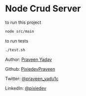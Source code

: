 # Node Crud Server

to run this project
```bash
node src/main
```

to run tests
```bash
./test.sh
```

Author: [Praveen Yadav](https://praveenyadav.tech/)

Github: [PixiedevPraveen](https://github.com/pixiedevpraveen)

Twitter: [@praveen_yadu1c](https://twitter.com/praveen_yadu1c)

LinkedIn: [@pixiedev](https://www.linkedin.com/in/pixiedev)

